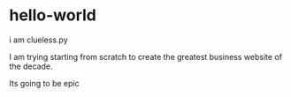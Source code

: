 # hello-world
i am clueless.py

I am trying starting from scratch to create the greatest business website of the decade. 

Its going to be epic
